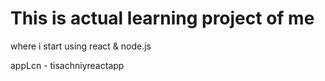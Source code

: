 # This is actual learning project of me 

where i start using react & node.js

appLcn - tisachniyreactapp



